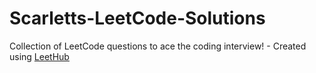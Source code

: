 # Scarletts-LeetCode-Solutions
Collection of LeetCode questions to ace the coding interview! - Created using [LeetHub](https://github.com/QasimWani/LeetHub)
